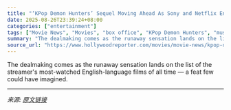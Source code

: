 ```yaml
---
title: "‘KPop Demon Hunters’ Sequel Moving Ahead As Sony and Netflix Engage In Deal Talks"
date: 2025-08-26T23:39:24+08:00
categories: ["entertainment"]
tags: ["Movie News", "Movies", "box office", "KPop Demon Hunters", "music"]
summary: "The dealmaking comes as the runaway sensation lands on the list of the streamer's most-watched English-language films of all time — a feat few could have imagined."
source_url: "https://www.hollywoodreporter.com/movies/movie-news/kpop-demon-hunters-sony-netflix-sequel-talks-1236353972/"
---
```


The dealmaking comes as the runaway sensation lands on the list of the streamer's most-watched English-language films of all time — a feat few could have imagined.

---

*来源: [原文链接](https://www.hollywoodreporter.com/movies/movie-news/kpop-demon-hunters-sony-netflix-sequel-talks-1236353972/)*
